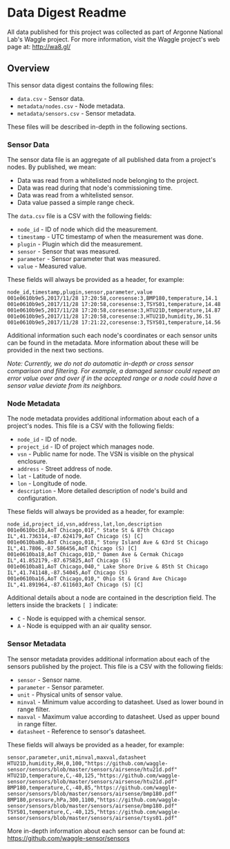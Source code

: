 # Data Digest Readme

All data published for this project was collected as part of Argonne National Lab's
Waggle project. For more information, visit the Waggle project's
web page at: http://wa8.gl/

## Overview

This sensor data digest contains the following files:

* `data.csv` - Sensor data.
* `metadata/nodes.csv` - Node metadata.
* `metadata/sensors.csv` - Sensor metadata.

These files will be described in-depth in the following sections.

### Sensor Data

The sensor data file is an aggregate of all published data from a project's
nodes. By published, we mean:

* Data was read from a whitelisted node belonging to the project.
* Data was read during that node's commissioning time.
* Data was read from a whitelisted sensor.
* Data value passed a simple range check.

The `data.csv` file is a CSV with the following fields:

* `node_id` - ID of node which did the measurement.
* `timestamp` - UTC timestamp of when the measurement was done.
* `plugin` - Plugin which did the measurement.
* `sensor` - Sensor that was measured.
* `parameter` - Sensor parameter that was measured.
* `value` - Measured value.

These fields will always be provided as a header, for example:
```
node_id,timestamp,plugin,sensor,parameter,value
001e0610b9e5,2017/11/28 17:20:58,coresense:3,BMP180,temperature,14.1
001e0610b9e5,2017/11/28 17:20:58,coresense:3,TSYS01,temperature,14.48
001e0610b9e5,2017/11/28 17:20:58,coresense:3,HTU21D,temperature,14.87
001e0610b9e5,2017/11/28 17:20:58,coresense:3,HTU21D,humidity,36.51
001e0610b9e5,2017/11/28 17:21:22,coresense:3,TSYS01,temperature,14.56
```

Additional information such each node's coordinates or each sensor units can be found
in the metadata. More information about these will be provided in the next two sections.

*Note: Currently, we _do not_ do automatic in-depth or cross sensor comparison and
filtering. For example, a damaged sensor _could_ repeat an error value over and over if
in the accepted range or a node _could_ have a sensor value deviate from its neighbors.*

### Node Metadata

The node metadata provides additional information about each of a project's nodes. This
file is a CSV with the following fields:

* `node_id` - ID of node.
* `project_id` - ID of project which manages node.
* `vsn` - Public name for node. The VSN is visible on the physical enclosure.
* `address` - Street address of node.
* `lat` - Latitude of node.
* `lon` - Longitude of node.
* `description` - More detailed description of node's build and configuration.

These fields will always be provided as a header, for example:
```
node_id,project_id,vsn,address,lat,lon,description
001e0610bc10,AoT Chicago,01F," State St & 87th Chicago IL",41.736314,-87.624179,AoT Chicago (S) [C]
001e0610ba8b,AoT Chicago,018," Stony Island Ave & 63rd St Chicago IL",41.7806,-87.586456,AoT Chicago (S) [C]
001e0610ba18,AoT Chicago,01D," Damen Ave & Cermak Chicago IL",41.852179,-87.675825,AoT Chicago (S)
001e0610ba81,AoT Chicago,040," Lake Shore Drive & 85th St Chicago IL",41.741148,-87.54045,AoT Chicago (S)
001e0610ba16,AoT Chicago,010," Ohio St & Grand Ave Chicago IL",41.891964,-87.611603,AoT Chicago (S) [C]
```

Additional details about a node are contained in the description field. The letters
inside the brackets `[ ]` indicate:

* `C` - Node is equipped with a chemical sensor.
* `A` - Node is equipped with an air quality sensor.

### Sensor Metadata

The sensor metadata provides additional information about each of the sensors published
by the project. This file is a CSV with the following fields:

* `sensor` - Sensor name.
* `parameter` - Sensor parameter.
* `unit` - Physical units of sensor value.
* `minval` - Minimum value according to datasheet. Used as lower bound in range filter.
* `maxval` - Maximum value according to datasheet. Used as upper bound in range filter.
* `datasheet` - Reference to sensor's datasheet.

These fields will always be provided as a header, for example:
```
sensor,parameter,unit,minval,maxval,datasheet
HTU21D,humidity,RH,0,100,"https://github.com/waggle-sensor/sensors/blob/master/sensors/airsense/htu21d.pdf"
HTU21D,temperature,C,-40,125,"https://github.com/waggle-sensor/sensors/blob/master/sensors/airsense/htu21d.pdf"
BMP180,temperature,C,-40,85,"https://github.com/waggle-sensor/sensors/blob/master/sensors/airsense/bmp180.pdf"
BMP180,pressure,hPa,300,1100,"https://github.com/waggle-sensor/sensors/blob/master/sensors/airsense/bmp180.pdf"
TSYS01,temperature,C,-40,125,"https://github.com/waggle-sensor/sensors/blob/master/sensors/airsense/tsys01.pdf"
```

More in-depth information about each sensor can be found at: https://github.com/waggle-sensor/sensors
